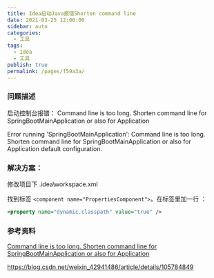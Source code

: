 ```yaml
---
title: Idea启动Java报错Shorten command line
date: 2021-03-25 12:00:00
sidebar: auto
categories: 
  - 工具
tags: 
  - Idea
  - 工具
publish: true
permalink: /pages/f59a3a/
---
```


### 问题描述
启动控制台报错：
Command line is too long. Shorten command line for SpringBootMainApplication or also for Application

Error running 'SpringBootMainApplication': Command line is too long. Shorten command line for SpringBootMainApplication or also for Application default configuration.


### 解决方案：

修改项目下 .idea\workspace.xml

找到标签 `<component name="PropertiesComponent">`。在标签里加一行  ：
```xml
<property name="dynamic.classpath" value="true" />
```

### 参考资料

[Command line is too long. Shorten command line for SpringBootMainApplication or also for Application](https://blog.csdn.net/wochunyang/article/details/84776813)


https://blog.csdn.net/weixin_42941486/article/details/105784849